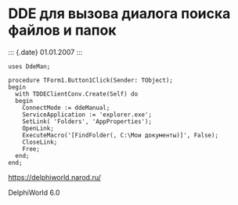 DDE для вызова диалога поиска файлов и папок
============================================

::: {.date}
01.01.2007
:::

    uses DdeMan;
     
    procedure TForm1.Button1Click(Sender: TObject);
    begin
      with TDDEClientConv.Create(Self) do
      begin
        ConnectMode := ddeManual;
        ServiceApplication := 'explorer.exe';
        SetLink( 'Folders', 'AppProperties');
        OpenLink;
        ExecuteMacro('[FindFolder(, C:\Мои документы)]', False);
        CloseLink;
        Free;
      end;
    end;

<https://delphiworld.narod.ru/>

DelphiWorld 6.0
